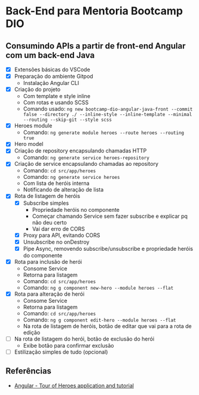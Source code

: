 # Back-End para Mentoria Bootcamp DIO

## Consumindo APIs a partir de front-end Angular com um back-end Java

- [x] Extensões básicas do VSCode
- [x] Preparação do ambiente Gitpod
  - Instalação Angular CLI
- [x] Criação do projeto
  - Com template e style inline
  - Com rotas e usando SCSS
  - Comando usado: `ng new bootcamp-dio-angular-java-front --commit false --directory ./ --inline-style --inline-template --minimal --routing --skip-git --style scss`
- [x] Heroes module
  - Comando: `ng generate module heroes --route heroes --routing true`
- [x] Hero model
- [x] Criação de repository encapsulando chamadas HTTP
  - Comando: `ng generate service heroes-repository`
- [x] Criação de service encapsulando chamadas ao repository
  - Comando: `cd src/app/heroes`
  - Comando: `ng generate service heroes`
  - Com lista de heróis interna
  - Notificando de alteração de lista
- [x] Rota de listagem de heróis
  - [x] Subscribe simples
    - Propriedade heróis no componente
    - Começar chamando Service sem fazer subscribe e explicar pq não deu certo
    - Vai dar erro de CORS
  - [x] Proxy para API, evitando CORS
  - [x] Unsubscribe no onDestroy
  - [x] Pipe Async, removendo subscribe/unsubscribe e propriedade heróis do componente
- [x] Rota para inclusão de herói
  - Consome Service
  - Retorna para listagem
  - Comando: `cd src/app/heroes`
  - Comando: `ng g component new-hero --module heroes --flat`
- [x] Rota para alteração de herói
  - Consome Service
  - Retorna para listagem
  - Comando: `cd src/app/heroes`
  - Comando: `ng g component edit-hero --module heroes --flat`
  - Na rota de listagem de heróis, botão de editar que vai para a rota de edição
- [ ] Na rota de listagem do herói, botão de exclusão do herói
  - Exibe botão para confirmar exclusão
- [ ] Estilização simples de tudo (opcional)

## Referências

- [Angular - Tour of Heroes application and tutorial](https://angular.io/tutorial)
